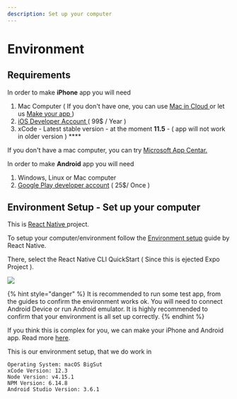 ```yaml
---
description: Set up your computer
---
```


# Environment

## Requirements

In order to make **iPhone** app you will need

1. Mac Computer \( If you don't have one, you can use [Mac in Cloud ](https://www.macincloud.com/)or let us [Make your  app ](https://ftiger.mobidonia.com/)\)
2. [iOS Developer Account ](https://developer.apple.com/programs/) \( 99$ / Year \)
3. xCode - Latest stable version - at the moment **11.5** - \( app will not work in older version \) ****

If you don't have a mac computer, you can try [Microsoft App Centar.](https://appcenter.ms/apps)

In  order to make **Android** app you will need

1. Windows, Linux or Mac computer
2. [Google Play developer account](https://play.google.com/apps/publish) \( 25$/ Once \)

## Environment Setup - Set up your computer

This is [React Native ](https://reactnative.dev/)project. 

To setup your computer/environment follow the [Environment setup](https://reactnative.dev/docs/environment-setup) guide by React Native.

There, select the React Native CLI QuickStart \( Since this is ejected Expo Project \).

![](../.gitbook/assets/cli.png)

{% hint style="danger" %}
It is recommended to run some test app, from the guides to confirm the environment works ok. You will need to connect Android Device or run Android emulator.  It is highly recommended to confirm that your environment is all set up correctly.
{% endhint %}

If you think this is complex for you, we can make your iPhone and Android app. Read more [here](https://ftiger.mobidonia.com/).



This is our environment setup, that we do work in

```text
Operating System: macOS BigSut
xCode Version: 12.3
Node Version: v4.15.1
NPM Version: 6.14.8
Android Studio Version: 3.6.1
```




